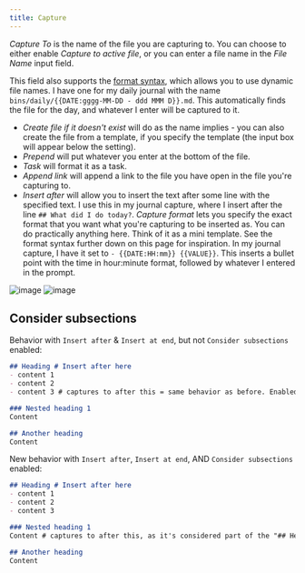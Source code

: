 ```yaml
---
title: Capture
---
```


_Capture To_ is the name of the file you are capturing to.
You can choose to either enable _Capture to active file_, or you can enter a file name in the _File Name_ input field.

This field also supports the [format syntax](/FormatSyntax.md), which allows you to use dynamic file names.
I have one for my daily journal with the name `bins/daily/{{DATE:gggg-MM-DD - ddd MMM D}}.md`.
This automatically finds the file for the day, and whatever I enter will be captured to it.

-   _Create file if it doesn't exist_ will do as the name implies - you can also create the file from a template, if you specify the template (the input box will appear below the setting).
-   _Prepend_ will put whatever you enter at the bottom of the file.
-   _Task_ will format it as a task.
-   _Append link_ will append a link to the file you have open in the file you're capturing to.
-   _Insert after_ will allow you to insert the text after some line with the specified text. I use this in my journal capture, where I insert after the line `## What did I do today?`.
_Capture format_ lets you specify the exact format that you want what you're capturing to be inserted as. You can do practically anything here. Think of it as a mini template.
See the format syntax further down on this page for inspiration.
In my journal capture, I have it set to `- {{DATE:HH:mm}} {{VALUE}}`. This inserts a bullet point with the time in hour:minute format, followed by whatever I entered in the prompt.

![image](https://user-images.githubusercontent.com/29108628/123451366-e025e280-d5dd-11eb-81b6-c21f3ad1823d.png)
![image](https://user-images.githubusercontent.com/29108628/123451469-e61bc380-d5dd-11eb-80d1-7667427656f3.png)

## Consider subsections
Behavior with `Insert after` & `Insert at end`, but not `Consider subsections` enabled:
```markdown
## Heading # Insert after here
- content 1
- content 2
- content 3 # captures to after this = same behavior as before. Enabled by default.

### Nested heading 1
Content

## Another heading
Content

```

New behavior with `Insert after`, `Insert at end`, AND `Consider subsections` enabled:
```markdown
## Heading # Insert after here
- content 1
- content 2
- content 3

### Nested heading 1
Content # captures to after this, as it's considered part of the "## Heading" section

## Another heading
Content

```